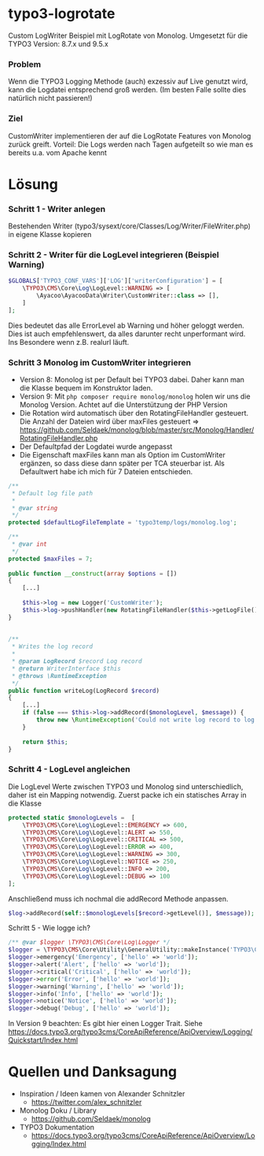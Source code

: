 # typo3-logrotate
Custom LogWriter Beispiel mit LogRotate von Monolog. Umgesetzt für die TYPO3 Version: 8.7.x und 9.5.x

### Problem
Wenn die TYPO3 Logging Methode (auch) exzessiv auf Live genutzt wird, kann die Logdatei entsprechend groß werden. (Im besten Falle sollte dies natürlich nicht passieren!)

### Ziel
CustomWriter implementieren der auf die LogRotate Features von Monolog zurück greift. Vorteil: Die Logs werden nach Tagen aufgeteilt so wie man es bereits u.a. vom Apache kennt

# Lösung

### Schritt 1 - Writer anlegen
Bestehenden Writer (typo3/sysext/core/Classes/Log/Writer/FileWriter.php) in eigene Klasse kopieren

### Schritt 2 - Writer für die LogLevel integrieren (Beispiel Warning)


```php
$GLOBALS['TYPO3_CONF_VARS']['LOG']['writerConfiguration'] = [
    \TYPO3\CMS\Core\Log\LogLevel::WARNING => [
        \Ayacoo\AyacooData\Writer\CustomWriter::class => [],
    ]
];
```

Dies bedeutet das alle ErrorLevel ab Warning und höher geloggt werden. Dies ist auch empfehlenswert, da alles darunter recht unperformant wird. Ins Besondere wenn z.B. realurl läuft.

### Schritt 3 Monolog im CustomWriter integrieren
* Version 8: Monolog ist per Default bei TYPO3 dabei. Daher kann man die Klasse bequem im Konstruktor laden.
* Version 9: Mit ```php composer require monolog/monolog``` holen wir uns die Monolog Version. Achtet auf die Unterstützung der PHP Version
* Die Rotation wird automatisch über den RotatingFileHandler gesteuert. Die Anzahl der Dateien wird über maxFiles gesteuert => https://github.com/Seldaek/monolog/blob/master/src/Monolog/Handler/RotatingFileHandler.php
* Der Defaultpfad der Logdatei wurde angepasst
* Die Eigenschaft maxFiles kann man als Option im CustomWriter ergänzen, so dass diese dann später per TCA steuerbar ist. Als Defaultwert habe ich mich für 7 Dateien entschieden.

```php
/**
 * Default log file path
 *
 * @var string
 */
protected $defaultLogFileTemplate = 'typo3temp/logs/monolog.log';

/**
 * @var int
 */
protected $maxFiles = 7;
    
public function __construct(array $options = [])
{
    [...]
 
    $this->log = new Logger('CustomWriter');
    $this->log->pushHandler(new RotatingFileHandler($this->getLogFile(), $this->maxFiles));
}
 
 
/**
 * Writes the log record
 *
 * @param LogRecord $record Log record
 * @return WriterInterface $this
 * @throws \RuntimeException
 */
public function writeLog(LogRecord $record)
{
    [...]
    if (false === $this->log->addRecord($monologLevel, $message)) {
        throw new \RuntimeException('Could not write log record to log file', 1345036335);
    }
 
    return $this;
}
```

### Schritt 4 - LogLevel angleichen
Die LogLevel Werte zwischen TYPO3 und Monolog sind unterschiedlich, daher ist ein Mapping notwendig. Zuerst packe ich ein statisches Array in die Klasse

```php
protected static $monologLevels =  [
    \TYPO3\CMS\Core\Log\LogLevel::EMERGENCY => 600,
    \TYPO3\CMS\Core\Log\LogLevel::ALERT => 550,
    \TYPO3\CMS\Core\Log\LogLevel::CRITICAL => 500,
    \TYPO3\CMS\Core\Log\LogLevel::ERROR => 400,
    \TYPO3\CMS\Core\Log\LogLevel::WARNING => 300,
    \TYPO3\CMS\Core\Log\LogLevel::NOTICE => 250,
    \TYPO3\CMS\Core\Log\LogLevel::INFO => 200,
    \TYPO3\CMS\Core\Log\LogLevel::DEBUG => 100
];
```

Anschließend muss ich nochmal die addRecord Methode anpassen.

```php
$log->addRecord(self::$monologLevels[$record->getLevel()], $message));
```

Schritt 5 - Wie logge ich?

```php
/** @var $logger \TYPO3\CMS\Core\Log\Logger */
$logger = \TYPO3\CMS\Core\Utility\GeneralUtility::makeInstance('TYPO3\CMS\Core\Log\LogManager')->getLogger(__CLASS__);
$logger->emergency('Emergency', ['hello' => 'world']);
$logger->alert('Alert', ['hello' => 'world']);
$logger->critical('Critical', ['hello' => 'world']);
$logger->error('Error', ['hello' => 'world']);
$logger->warning('Warning', ['hello' => 'world']);
$logger->info('Info', ['hello' => 'world']);
$logger->notice('Notice', ['hello' => 'world']);
$logger->debug('Debug', ['hello' => 'world']);
```

In Version 9 beachten: Es gibt hier einen Logger Trait. Siehe https://docs.typo3.org/typo3cms/CoreApiReference/ApiOverview/Logging/Quickstart/Index.html

# Quellen und Danksagung
* Inspiration / Ideen kamen von Alexander Schnitzler
    * https://twitter.com/alex_schnitzler
* Monolog Doku / Library
    * https://github.com/Seldaek/monolog
* TYPO3 Dokumentation
    * https://docs.typo3.org/typo3cms/CoreApiReference/ApiOverview/Logging/Index.html